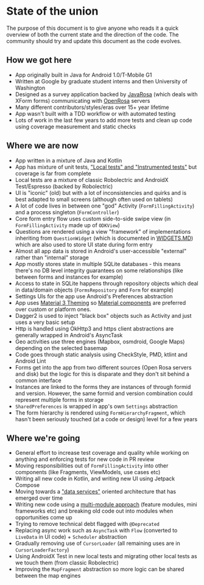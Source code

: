 # State of the union

The purpose of this document is to give anyone who reads it a quick overview  of both the current state and the direction of the code. The community should try and update this document as the code evolves.

## How we got here

* App originally built in Java for Android 1.0/T-Mobile G1
* Written at Google by graduate student interns and then University of Washington
* Designed as a survey application backed by [JavaRosa](https://github.com/getodk/javarosa/) (which deals with XForm forms) communicating with [OpenRosa](https://docs.getodk.org/openrosa/) servers
* Many different contributors/styles/eras over 15+ year lifetime
* App wasn't built with a TDD workflow or with automated testing
* Lots of work in the last few years to add more tests and clean up code using coverage measurement and static checks

## Where we are now

* App written in a mixture of Java and Kotlin
* App has mixture of unit tests, ["Local tests" and "Instrumented tests"](https://developer.android.com/training/testing/fundamentals#instrumented-vs-local) but coverage is far from complete
* Local tests are a mixture of classic Robolectric and AndroidX Test/Espresso (backed by Robolectric)
* UI is "iconic" (old) but with a lot of inconsistencies and quirks and is best adapted to small screens (although often used on tablets)
* A lot of code lives in between one "god" Activity (`FormFillingActivity`) and a process singleton (`FormController`)
* Core form entry flow uses custom side-to-side swipe view (in `FormFillingActivity` made up of `ODKView`)
* Questions are rendered using a view "framework" of implementations inheriting from `QuestionWidget` (which is documented in [WIDGETS.MD](WIDGETS.md)) which are also used to store UI state during form entry
* Almost all app data is stored in Android's user-accessible "external" rather than "internal" storage
* App mostly stores state in multiple SQLite databases - this means there's no DB level integrity guarantees on some relationships (like between forms and instances for example)
* Access to state in SQLite happens through repository objects which deal in data/domain objects (`FormsRepository` and `Form` for example)
* Settings UIs for the app use Android's Preferences abstraction
* App uses [Material 3 Theming](https://m3.material.io/foundations/customization) so [Material components](https://material.io/components?platform=android) are preferred over custom or platform ones.
* Dagger2 is used to inject "black box" objects such as Activity and just uses a very basic setup
* Http is handled using OkHttp3 and https client abstractions are generally wrapped in Android's AsyncTask
* Geo activities use three engines (Mapbox, osmdroid, Google Maps) depending on the selected basemap
* Code goes through static analysis using CheckStyle, PMD, ktlint and Android Lint
* Forms get into the app from two different sources (Open Rosa servers and disk) but the logic for this is disparate and they don't sit behind a common interface
* Instances are linked to the forms they are instances of through formid and version. However, the same formid and version combination could represent multiple forms in storage
* `SharedPreferences` is wrapped in app's own `Settings` abstraction
* The form hierarchy is rendered using `FormHierarchyFragment`, which hasn't been seriously touched (at a code or design) level for a few years

## Where we're going

* General effort to increase test coverage and quality while working on anything and enforcing tests for new code in PR review
* Moving responsibilities out of `FormFillingActivity` into other components (like Fragments, ViewModels, use cases etc)
* Writing all new code in Kotlin, and writing new UI using Jetpack Compose
* Moving towards a ["data services"](data_services_architecture.pdf) oriented architecture that has emerged over time
* Writing new code using a [multi-module approach](CODE-GUIDELINES.md#gradle-sub-modules) (feature modules, mini frameworks etc) and breaking old code out into modules when opportunities come up
* Trying to remove technical debt flagged with `@Deprecated`
* Replacing async work such as `AsyncTask` with `Flow` (converted to `LiveData` in UI code) + `Scheduler` abstraction
* Gradually removing use of `CursorLoader` (all remaining uses are in `CursorLoaderFactory`)
* Using AndroidX Test in new local tests and migrating other local tests as we touch them (from classic Robolectric)
* Improving the `MapFragment` abstraction so more logic can be shared between the map engines

